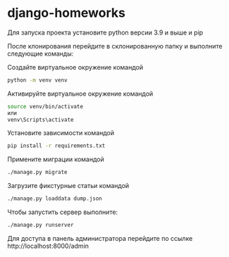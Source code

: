 # django-homeworks

Для запуска проекта установите python версии 3.9 и выше и pip

После клонирования перейдите в склонированную папку и выполните следующие команды:

Создайте виртуальное окружение командой
```bash
python -m venv venv
```

Активируйте виртуальное окружение командой
```bash
source venv/bin/activate
или
venv\Scripts\activate
```

Установите зависимости командой

```bash
pip install -r requirements.txt
```

Примените миграции командой
```bash
./manage.py migrate
```

Загрузите фикстурные статьи командой
```bash
./manage.py loaddata dump.json
```

Чтобы запустить сервер выполните:

```bash
./manage.py runserver
```

Для доступа в панель администратора перейдите по ссылке http://localhost:8000/admin
